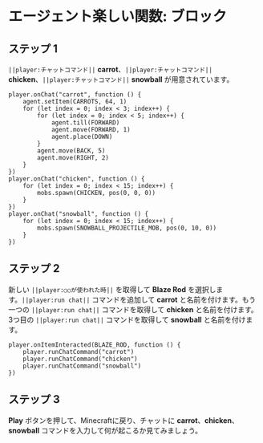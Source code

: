 # エージェント楽しい関数: ブロック

## ステップ 1
``||player:チャットコマンド||`` **carrot**、``||player:チャットコマンド||`` **chicken**、``||player:チャットコマンド||`` **snowball** が用意されています。

```template
player.onChat("carrot", function () {
    agent.setItem(CARROTS, 64, 1)
    for (let index = 0; index < 3; index++) {
        for (let index = 0; index < 5; index++) {
            agent.till(FORWARD)
            agent.move(FORWARD, 1)
            agent.place(DOWN)
        }
        agent.move(BACK, 5)
        agent.move(RIGHT, 2)
    }
})
player.onChat("chicken", function () {
    for (let index = 0; index < 15; index++) {
        mobs.spawn(CHICKEN, pos(0, 0, 0))
    }
})
player.onChat("snowball", function () {
    for (let index = 0; index < 15; index++) {
        mobs.spawn(SNOWBALL_PROJECTILE_MOB, pos(0, 10, 0))
    }
})
```

## ステップ 2
新しい ``||player:○○が使われた時||`` を取得して **Blaze Rod** を選択します。``||player:run chat||`` コマンドを追加して **carrot** と名前を付けます。もう一つの ``||player:run chat||`` コマンドを取得して **chicken** と名前を付けます。3つ目の ``||player:run chat||`` コマンドを取得して **snowball** と名前を付けます。

```blocks
player.onItemInteracted(BLAZE_ROD, function () {
    player.runChatCommand("carrot")
    player.runChatCommand("chicken")
    player.runChatCommand("snowball")
})
```

## ステップ 3

**Play** ボタンを押して、Minecraftに戻り、チャットに **carrot**、**chicken**、**snowball** コマンドを入力して何が起こるか見てみましょう。

